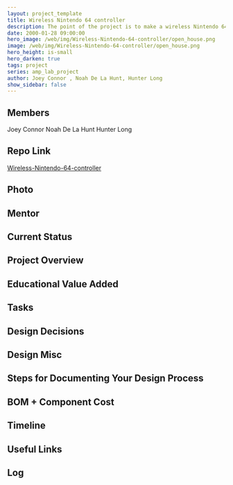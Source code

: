 ```yaml
---
layout: project_template
title: Wireless Nintendo 64 controller
description: The point of the project is to make a wireless Nintendo 64 controller and receiver that can replace the existing wired controllers used with the Nintendo 64. Also, this controller will be compatible with other retro gaming systems through the use of a compatible receiver. 
date: 2000-01-28 09:00:00
hero_image: /web/img/Wireless-Nintendo-64-controller/open_house.png
image: /web/img/Wireless-Nintendo-64-controller/open_house.png
hero_height: is-small
hero_darken: true
tags: project
series: amp_lab_project
author: Joey Connor , Noah De La Hunt, Hunter Long
show_sidebar: false
---
```




## Members
Joey Connor 
Noah De La Hunt
Hunter Long

## Repo Link
<a class="button is-link" href="https://github.com/Amp-Lab-at-VT/Wireless-Nintendo-64-controller" >Wireless-Nintendo-64-controller</a>

## Photo

## Mentor

## Current Status

## Project Overview


## Educational Value Added


## Tasks

## Design Decisions

## Design Misc

## Steps for Documenting Your Design Process

## BOM + Component Cost

## Timeline

## Useful Links

## Log
            